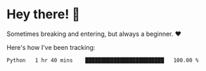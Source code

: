 # Hey there! 👋
Sometimes breaking and entering, but always a beginner. ❤️

Here's how I've been tracking:
<!--START_SECTION:waka-->

```text
Python   1 hr 40 mins    █████████████████████████   100.00 %
```

<!--END_SECTION:waka-->
